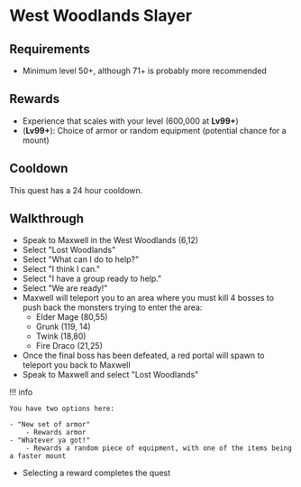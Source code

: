 # West Woodlands Slayer

## Requirements

- Minimum level 50+, although 71+ is probably more recommended

## Rewards

- Experience that scales with your level (600,000 at **Lv99+**)
- (**Lv99+**): Choice of armor or random equipment (potential chance for a mount)

## Cooldown

This quest has a 24 hour cooldown.

## Walkthrough

- Speak to Maxwell in the West Woodlands (6,12)
- Select "Lost Woodlands"
- Select "What can I do to help?"
- Select "I think I can."
- Select "I have a group ready to help."
- Select "We are ready!"
- Maxwell will teleport you to an area where you must kill 4 bosses to push back the monsters trying to enter the area:
    - Elder Mage (80,55)
    - Grunk (119, 14)
    - Twink (18,80)
    - Fire Draco (21,25)
- Once the final boss has been defeated, a red portal will spawn to teleport you back to Maxwell
- Speak to Maxwell and select "Lost Woodlands"

!!! info

    You have two options here:

    - "New set of armor"
        - Rewards armor
    - "Whatever ya got!"
        - Rewards a random piece of equipment, with one of the items being a faster mount

- Selecting a reward completes the quest
